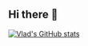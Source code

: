 ## Hi there 👋

<!--
**vlkyrylenko/vlkyrylenko** is a ✨ _special_ ✨ repository because its `README.md` (this file) appears on your GitHub profile.

Here are some ideas to get you started:

- 🔭 I’m currently working on ...
- 🌱 I’m currently learning ...
- 👯 I’m looking to collaborate on ...
- 🤔 I’m looking for help with ...
- 💬 Ask me about ...
- 📫 How to reach me: ...
- 😄 Pronouns: ...
- ⚡ Fun fact: ...
-->

[![Vlad's GitHub stats](https://github-readme-stats.vercel.app/api?username=vlkyrylenko)](https://github.com/anuraghazra/github-readme-stats)
